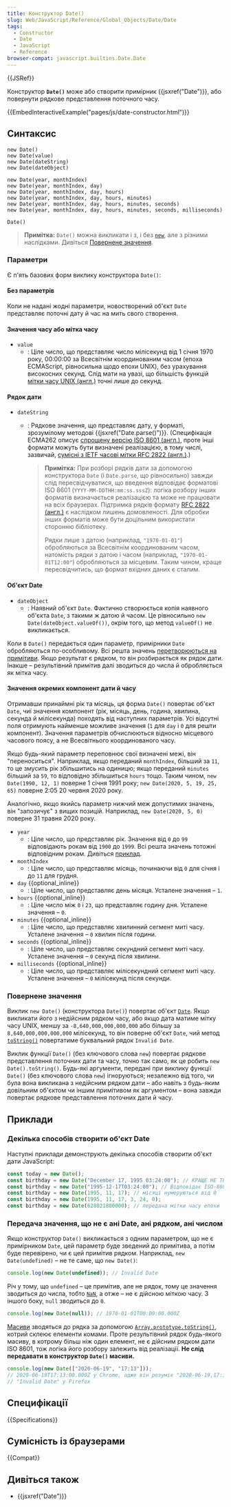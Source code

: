 ```yaml
---
title: Конструктор Date()
slug: Web/JavaScript/Reference/Global_Objects/Date/Date
tags:
  - Constructor
  - Date
  - JavaScript
  - Reference
browser-compat: javascript.builtins.Date.Date
---
```


{{JSRef}}

Конструктор **`Date()`** може або створити примірник {{jsxref("Date")}}, або повернути рядкове представлення поточного часу.

{{EmbedInteractiveExample("pages/js/date-constructor.html")}}

## Синтаксис

```js-nolint
new Date()
new Date(value)
new Date(dateString)
new Date(dateObject)

new Date(year, monthIndex)
new Date(year, monthIndex, day)
new Date(year, monthIndex, day, hours)
new Date(year, monthIndex, day, hours, minutes)
new Date(year, monthIndex, day, hours, minutes, seconds)
new Date(year, monthIndex, day, hours, minutes, seconds, milliseconds)

Date()
```

> **Примітка:** `Date()` можна викликати і з, і без [`new`](/uk/docs/Web/JavaScript/Reference/Operators/new), але з різними наслідками. Дивіться [Повернене значення](#povernene-znachennia).

### Параметри

Є п'ять базових форм виклику конструктора `Date()`:

#### Без параметрів

Коли не надані жодні параметри, новостворений об'єкт `Date` представляє поточні дату й час на мить свого створення.

#### Значення часу або мітка часу

- `value`
  - : Ціле число, що представляє число мілісекунд від 1 січня 1970 року, 00:00:00 за Всесвітнім координованим часом (епоха ECMAScript, рівносильна щодо епохи UNIX), без урахування високосних секунд. Слід мати на увазі, що більшість функцій [мітки часу UNIX (англ.)](https://pubs.opengroup.org/onlinepubs/9699919799/basedefs/V1_chap04.html#tag_04_16) точні лише до секунд.

#### Рядок дати

- `dateString`

  - : Рядкове значення, що представляє дату, у форматі, зрозумілому методові {{jsxref("Date.parse()")}}. (Специфікація ECMA262 описує [спрощену версію ISO 8601 (англ.)](https://tc39.es/ecma262/#sec-date-time-string-format), проте інші формати можуть бути визначені реалізацією, в тому числі, зазвичай, [сумісні з IETF часові мітки RFC 2822 (англ.)](https://datatracker.ietf.org/doc/html/rfc2822#page-14).)

    > **Примітка:** При розборі рядків дати за допомогою конструктора `Date` (і `Date.parse`, що рівносильно) завжди слід пересвідчуватися, що введення відповідає форматові ISO 8601 (`YYYY-MM-DDTHH:mm:ss.sssZ`): логіка розбору інших форматів визначається реалізацією та може не працювати на всіх браузерах. Підтримка рядків формату [RFC 2822 (англ.)](https://datatracker.ietf.org/doc/html/rfc2822) є наслідком лишень домовленості. Для обробки інших форматів може бути доцільним використати сторонню бібліотеку.
    >
    > Рядки лише з датою (наприклад, `"1970-01-01"`) обробляються за Всесвітнім координованим часом, натомість рядки з датою і часом (наприклад, `"1970-01-01T12:00"`) обробляються за місцевим. Таким чином, краще пересвідчитись, що формат вхідних даних є сталим.

#### Об'єкт Date

- `dateObject`
  - : Наявний об'єкт `Date`. Фактично створюється копія наявного об'єкта `Date`, з такими ж датою й часом. Це рівносильно `new Date(dateObject.valueOf())`, окрім того, що метод `valueOf()` не викликається.

Коли в `Date()` передається один параметр, примірники `Date` обробляються по-особливому. Всі решта значень [перетворюються на примітиви](/uk/docs/Web/JavaScript/Data_structures#zvedennia-do-prymityva). Якщо результат є рядком, то він розбирається як рядок дати. Інакше – результівний примітив далі зводиться до числа й обробляється як мітка часу.

#### Значення окремих компонент дати й часу

Отримавши принаймні рік та місяць, ця форма `Date()` повертає об'єкт `Date`, чиї значення компонент (рік, місяць, день, година, хвилина, секунда й мілісекунда) походять від наступних параметрів. Усі відсутні поля отримують найменше можливе значення (`1` для `day` і `0` для решти компонент). Значення параметрів обчислюються відносно місцевого часового поясу, а не Всесвітнього координованого часу.

Якщо будь-який параметр переповнює свої визначені межі, він "переноситься". Наприклад, якщо переданий `monthIndex`, більший за `11`, то це змусить рік збільшитись на одиницю; якщо переданий `minutes` більший за `59`, то відповідно збільшиться `hours` тощо. Таким чином, `new Date(1990, 12, 1)` поверне 1 січня 1991 року; `new Date(2020, 5, 19, 25, 65)` поверне 2:05 20 червня 2020 року.

Аналогічно, якщо якийсь параметр нижчий меж допустимих значень, він "запозичує" з вищих позицій. Наприклад, `new Date(2020, 5, 0)` поверне 31 травня 2020 року.

- `year`
  - : Ціле число, що представляє рік. Значення від `0` до `99` відповідають рокам від `1900` до `1999`. Всі решта значень тотожні відповідним рокам. Дивіться [приклад](/uk/docs/Web/JavaScript/Reference/Global_Objects/Date#interpretatsiia-dvotsyfrovykh-rokiv).
- `monthIndex`
  - : Ціле число, що представляє місяць, починаючи від `0` для січня і до `11` для грудня.
- `day` {{optional_inline}}
  - : Ціле число, що представляє день місяця. Усталене значення – `1`.
- `hours` {{optional_inline}}
  - : Ціле число між `0` і `23`, що представляє годину дня. Усталене значення – `0`.
- `minutes` {{optional_inline}}
  - : Ціле число, що представляє хвилинний сегмент миті часу. Усталене значення – `0` хвилин після години.
- `seconds` {{optional_inline}}
  - : Ціле число, що представляє секундний сегмент миті часу. Усталене значення – `0` секунд після хвилини.
- `milliseconds` {{optional_inline}}
  - : Ціле число, що представляє мілісекундний сегмент миті часу. Усталене значення – `0` мілісекунд після секунди.

### Повернене значення

Виклик `new Date()` (конструктора `Date()`) повертає об'єкт [`Date`](/uk/docs/Web/JavaScript/Reference/Global_Objects/Date). Якщо викликати його з недійсним рядком часу, або якщо дата матиме мітку часу UNIX, меншу за `-8,640,000,000,000,000` або більшу за `8,640,000,000,000,000` мілісекунд, то він поверне об'єкт `Date`, чий метод [`toString()`](/uk/docs/Web/JavaScript/Reference/Global_Objects/Date/toString) повертатиме буквальний рядок `Invalid Date`.

Виклик функції `Date()` (без ключового слова `new`) повертає рядкове представлення поточних дати та часу, точно так само, як це робить `new Date().toString()`. Будь-які аргументи, передані при виклику функції `Date()` (без ключового слова `new`) ігноруються; незалежно від того, чи була вона викликана з недійсним рядком дати – або навіть з будь-яким довільним об'єктом чи іншим примітивом як аргументом – вона завжди повертає рядкове представлення поточних дати й часу.

## Приклади

### Декілька способів створити об'єкт Date

Наступні приклади демонструють декілька способів створити об'єкт дати JavaScript:

```js
const today = new Date();
const birthday = new Date("December 17, 1995 03:24:00"); // КРАЩЕ НЕ ТРЕБА: може працювати не у всіх середовищах виконання
const birthday = new Date("1995-12-17T03:24:00"); // Відповідає ISO-8601 і працюватиме надійно
const birthday = new Date(1995, 11, 17); // місяці нумеруються від 0
const birthday = new Date(1995, 11, 17, 3, 24, 0);
const birthday = new Date(628021800000); // передача мітки часу епохи
```

### Передача значення, що не є ані Date, ані рядком, ані числом

Якщо конструктор `Date()` викликається з одним параметром, що не є примірником `Date`, цей параметр буде зведений до примітива, а потім буде перевірено, чи є цей примітив рядком. Наприклад, `new Date(undefined)` – не те саме, що `new Date()`:

```js
console.log(new Date(undefined)); // Invalid Date
```

Річ у тому, що `undefined` – це примітив, але не рядок, тому це значення зводиться до числа, тобто [`NaN`](/uk/docs/Web/JavaScript/Reference/Global_Objects/NaN), а отже – не є дійсною міткою часу. З іншого боку, `null` зводиться до `0`.

```js
console.log(new Date(null)); // 1970-01-01T00:00:00.000Z
```

[Масиви](/uk/docs/Web/JavaScript/Reference/Global_Objects/Array) зводяться до рядка за допомогою [`Array.prototype.toString()`](/uk/docs/Web/JavaScript/Reference/Global_Objects/Array/toString), котрий склеює елементи комами. Проте результівний рядок будь-якого масиву, в котрому більш ніж один елемент, не є дійсним рядком дати ISO 8601, тож логіка його розбору залежить від реалізації. **Не слід передавати в конструктор `Date()` масиви.**

```js
console.log(new Date(["2020-06-19", "17:13"]));
// 2020-06-19T17:13:00.000Z у Chrome, адже він розуміє "2020-06-19,17:13"
// "Invalid Date" у Firefox
```

## Специфікації

{{Specifications}}

## Сумісність із браузерами

{{Compat}}

## Дивіться також

- {{jsxref("Date")}}
